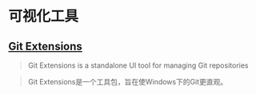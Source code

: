# 可视化工具

## [Git Extensions](https://gitextensions.github.io/)

> Git Extensions is a standalone UI tool for managing Git repositories

> Git Extensions是一个工具包，旨在使Windows下的Git更直观。

